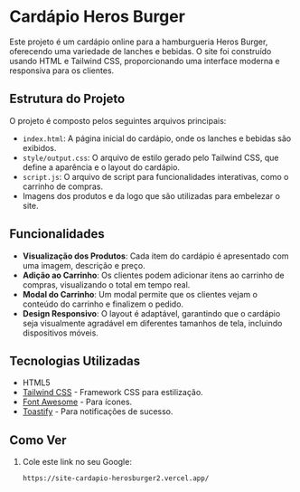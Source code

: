 # Cardápio Heros Burger

Este projeto é um cardápio online para a hamburgueria Heros Burger, oferecendo uma variedade de lanches e bebidas. O site foi construído usando HTML e Tailwind CSS, proporcionando uma interface moderna e responsiva para os clientes.

## Estrutura do Projeto

O projeto é composto pelos seguintes arquivos principais:

- `index.html`: A página inicial do cardápio, onde os lanches e bebidas são exibidos.
- `style/output.css`: O arquivo de estilo gerado pelo Tailwind CSS, que define a aparência e o layout do cardápio.
- `script.js`: O arquivo de script para funcionalidades interativas, como o carrinho de compras.
- Imagens dos produtos e da logo que são utilizadas para embelezar o site.

## Funcionalidades

- **Visualização dos Produtos**: Cada item do cardápio é apresentado com uma imagem, descrição e preço.
- **Adição ao Carrinho**: Os clientes podem adicionar itens ao carrinho de compras, visualizando o total em tempo real.
- **Modal do Carrinho**: Um modal permite que os clientes vejam o conteúdo do carrinho e finalizem o pedido.
- **Design Responsivo**: O layout é adaptável, garantindo que o cardápio seja visualmente agradável em diferentes tamanhos de tela, incluindo dispositivos móveis.

## Tecnologias Utilizadas

- HTML5
- [Tailwind CSS](https://tailwindcss.com/) - Framework CSS para estilização.
- [Font Awesome](https://fontawesome.com/) - Para ícones.
- [Toastify](https://github.com/mercadolibre/toastify-js) - Para notificações de sucesso.

## Como Ver

1. Cole este link no seu Google:
   ```bash
   https://site-cardapio-herosburger2.vercel.app/
